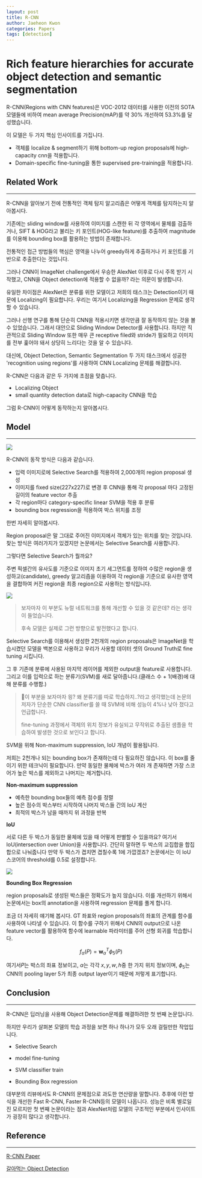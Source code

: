```yaml
---
layout: post
title: R-CNN
author: Jaeheon Kwon
categories: Papers
tags: [detection]
---
```


# Rich feature hierarchies for accurate object detection and semantic segmentation

R-CNN(Regions with CNN features)은 VOC-2012 데이터를 사용한 이전의 SOTA 모델들에 비하여 mean average Precision(mAP)를 약 30% 개선하여 53.3%를 달성했습니다.

이 모델은 두 가지 핵심 인사이트를 가집니다.

- 객체를 localize & segment하기 위해 bottom-up region proposals에 high-capacity cnn을 적용합니다.
- Domain-specific fine-tuning을 통한 supervised pre-training을 적용합니다.



## Related Work

---

R-CNN을 알아보기 전에 전통적인 객체 탐지 알고리즘은 어떻게 객체를 탐지하는지 알아봅시다.

기존에는 sliding window를 사용하여 이미지를 스캔한 뒤 각 영역에서 물체를 검출하거나, SIFT & HOG라고 불리는 키 포인트(HOG-like feature)를 추출하여 magnitude를 이용해 bounding box를 활용하는 방법이 존재합니다.

전통적인 접근 방법들의 핵심은 영역을 나누어 greedy하게 추출하거나 키 포인트를 기반으로 추출한다는 것입니다.

그러나 CNN이 ImageNet challenge에서 우승한 AlexNet 이후로 다시 주목 받기 시작했고, CNN을 Object detection에 적용할 수 없을까? 라는 의문이 발생합니다.

유일한 차이점은 AlexNet은 분류를 위한 모델이고 저희의 태스크는 Detection이기 때문에 Localizing이 필요합니다. 우리는 여기서 Localizing을 Regression 문제로 생각할 수 있습니다.

그러나 선행 연구를 통해 단순히 CNN을 적용시키면 생각만큼 잘 동작하지 않는 것을 볼 수 있었습니다. 그래서 대안으로 Sliding Window Detector를 사용합니다. 하지만 직관적으로 Sliding Window 또한 매우 큰 receptive filed와 stride가 필요하고 이미지를 전부 훑어야 돼서 상당히 느리다는 것을 알 수 있습니다.

대신에, Object Detection, Semantic Segmentation 두 가지 태스크에서 성공한 'recognition using regions'를 사용하여 CNN Localizing 문제를 해결합니다.

R-CNN은 다음과 같은 두 가지에 초점을 맞춥니다.

- Localizing Object
- small quantity detection data로 high-capacity CNN을 학습

그럼 R-CNN이 어떻게 동작하는지 알아봅시다.

## Model

---



<img src = "https://py-tonic.github.io/images/rcnn/1.png">

R-CNN의 동작 방식은 다음과 같습니다.

- 입력 이미지로에 Selective Search를 적용하여 2,000개의 region proposal 생성
- 이미지를 fixed size(227x227)로 변경 후 CNN을 통해 각 proposal 마다 고정된 길이의 feature vector 추출
- 각 region마다 category-specific linear SVM을 적용 후 분류
- bounding box regression을 적용하여 박스 위치를 조정



한번 자세히 알아봅시다.

Region proposal은 말 그대로 주어진 이미지에서 객체가 있는 위치를 찾는 것입니다. 찾는 방식은 여러가지가 있겠지만 논문에서는 Selective Search를 사용합니다.

그렇다면 Selective Search가 뭘까요? 

주변 픽셀간의 유사도를 기준으로 이미지 초기 세그먼트를 정하여 수많은 region을 생성하고(candidate), greedy 알고리즘을 이용하여 각 region을 기준으로 유사한 영역을 결합하여 커진 region을 최종 region으로 사용하는 방식입니다.

<img src = "https://py-tonic.github.io/images/rcnn/2.png">

> 보자마자 이 부분도 뉴럴 네트워크를 통해 개선할 수 있을 것 같은데? 라는 생각이 들었습니다.
>
>  후속 모델은 실제로 그런 방향으로 발전했다고 합니다.



Selective Search를 이용해서 생성한 2천개의 region proposals은 ImageNet을 학습시켰던 모델을 백본으로 사용하고 우리가 사용할 데이터 셋의 Ground Truth로 fine tuning 시킵니다.

그 후 기존에 분류에 사용된 마지막 레이어를 제외한 output을 feature로 사용합니다. 그리고 이를 입력으로 하는 분류기(SVM)를 새로 달아줍니다.(클래스 수 + 1(배경)에 대해 분류를 수행함.)

> 이 부분을 보자마자 읭? 왜 분류기를 따로 학습하지..?라고 생각했는데 논문의 저자가 단순한 CNN classifier를 쓸 때 SVM에 비해 성능이 4%나 낮아 졌다고 언급합니다.
>
> fine-tuning 과정에서 객체의 위치 정보가 유실되고 무작위로 추출된 샘플을 학습하여 발생한 것으로 보인다고 합니다.



SVM을 위해 Non-maximum suppression, IoU 개념이 활용됩니다.

저희는 2천개나 되는 bounding box가 존재하는데 다 필요하진 않습니다. 이 box를 줄이기 위한 테크닉이 필요합니다. 만약 동일한 물체에 박스가 여러 개 존재하면 가장 스코어가 높은 박스를 제외하고 나머지는 제거합니다.

**Non-maximum suppression**

- 예측한 bounding box들의 예측 점수를 정렬
- 높은 점수의 박스부터 시작하여 나머지 박스들 간의 IoU 계산
- 최적의 박스가 남을 때까지 위 과정을 반복



**IoU**

서로 다른 두 박스가 동일한 물체에 있을 때 어떻게 판별할 수 있을까요? 여기서 IoU(intersection over Union)을 사용합니다. 간단히 말하면 두 박스의 교집합을 합집합으로 나눠줍니다 만약 두 박스가 겹치면 겹칠수록 1에 가깝겠죠? 논문에서는 이 IoU 스코어의 threshold를 0.5로 설정합니다.

<img src = "https://py-tonic.github.io/images/rcnn/4.png">

**Bounding Box Regression**

region proposals로 생성된 박스들은 정확도가 높지 않습니다. 이를 개선하기 위해서 논문에서는 box의 annotation을 사용하여 regression 문제를 풀게 합니다.

조금 더 자세히 얘기해 봅시다. GT 좌표와 region proposals의 좌표의 관계를 함수를 사용하여 나타낼 수 있습니다. 이 함수를 구하기 위해서 CNN의 output으로 나온 feature vector를 활용하여 함수에 learnable 파라미터를 주어 선형 회귀를 학습합니다.

$$f_\alpha(P) = \mathbf w^T_\alpha \phi_5(P)$$

여기서$P$는 박스의 좌표 정보이고, $\alpha$는 각각 $x,y,w,h$중 한 가지 위치 정보이며, $\phi_5$는 CNN의 pooling layer 5가 최종 output layer이기 때문에 저렇게 표기합니다.



## Conclusion

---

R-CNN은 딥러닝을 사용해 Object Detection문제를 해결하려한 첫 번째 논문입니다.

하지만 우리가 살펴본 모델의 학습 과정을 보면 하나 하나가 모두 오래 걸릴만한 작업입니다.

- Selective Search

- model fine-tuning
- SVM classifier train
- Bounding Box regression



대부분의 리뷰에서도 R-CNN의 문제점으로 과도한 연산량을 말합니다. 추후에 이런 방식을 개선한 Fast R-CNN, Faster R-CNN등의 모델이 나옵니다. 성능은 비록 별로일진 모르지만 첫 번째 논문이라는 점과 AlexNet처럼 모델의 구조적인 부분에서 인사이트가 굉장히 많다고 생각합니다.



## Reference

---

[R-CNN Paper](https://arxiv.org/pdf/1311.2524.pdf)

[갈아먹는 Object Detection](https://yeomko.tistory.com/13)

